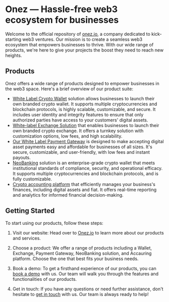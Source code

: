 # Onez — Hassle-free web3 ecosystem for businesses

Welcome to the official repository of [onez.io](https://onez.io), a company dedicated to kick-starting web3 ventures. Our mission is to create a seamless web3 ecosystem that empowers businesses to thrive. With our wide range of products, we're here to give your projects the boost they need to reach new heights.


## Products
Onez offers a wide range of products designed to empower businesses in the web3 space. Here's a brief overview of our product suite:

- [White Label Crypto Wallet](https://onez.io/products/white-label-crypto-wallet) solution allows businesses to launch their own branded crypto wallet. It supports multiple cryptocurrencies and blockchain protocols, is highly scalable, customizable, and secure. It includes user identity and integrity features to ensure that only authorized parties have access to your customers' digital assets.
- [White-label Exchange Solution](https://onez.io/products/white-label-crypto-exchange) that enables businesses to launch their own branded crypto exchange. It offers a turnkey solution with customization options, low fees, and high scalability.
- [Our White Label Payment Gateway](https://onez.io/products/white-label-solution-crypto-payment-gateway) is designed to make accepting digital asset payments easy and affordable for businesses of all sizes. It's secure, customizable, and user-friendly, with low fees and instant payouts.
- [NeoBanking](https://onez.io/products/enterprise-white-label-crypto-wallet) solution is an enterprise-grade crypto wallet that meets institutional standards of compliance, security, and operational efficacy. It supports multiple cryptocurrencies and blockchain protocols, and is fully customizable.
- [Crypto accounting platform](https://onez.io/products/white-label-crypto-accounting) that efficiently manages your business's finances, including digital assets and fiat. It offers real-time reporting and analytics for informed financial decision-making.


## Getting Started

To start using our products, follow these steps:

1. Visit our website: Head over to [Onez.io](https://onez.io) to learn more about our products and services.

2. Choose a product: We offer a range of products including a Wallet, Exchange, Payment Gateway, NeoBanking solution, and Accauring platform. Choose the one that best fits your business needs.

3. Book a demo: To get a firsthand experience of our products, you can [book a demo](https://onez.io/book-a-demo) with us. Our team will walk you through the features and functionalities of our products.

4. Get in touch: If you have any questions or need further assistance, don't hesitate to [get in touch](https://t.me/onez_sales) with us. Our team is always ready to help!
